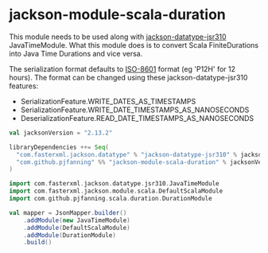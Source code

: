 # jackson-module-scala-duration

This module needs to be used along with [jackson-datatype-jsr310](https://github.com/FasterXML/jackson-modules-java8/tree/2.14/datetime)
JavaTimeModule. What this module does is to convert Scala FiniteDurations into Java Time Durations and vice versa.

The serialization format defaults to [ISO-8601](https://en.wikipedia.org/wiki/ISO_8601) format (eg 'P12H' for 12 hours).
The format can be changed using these jackson-datatype-jsr310 features:
* SerializationFeature.WRITE_DATES_AS_TIMESTAMPS
* SerializationFeature.WRITE_DATE_TIMESTAMPS_AS_NANOSECONDS
* DeserializationFeature.READ_DATE_TIMESTAMPS_AS_NANOSECONDS

```scala
val jacksonVersion = "2.13.2"

libraryDependencies ++= Seq(
  "com.fasterxml.jackson.datatype" % "jackson-datatype-jsr310" % jacksonVersion,
  "com.github.pjfanning" %% "jackson-module-scala-duration" % jacksonVersion
)
```

```scala
import com.fasterxml.jackson.datatype.jsr310.JavaTimeModule
import com.fasterxml.jackson.module.scala.DefaultScalaModule
import com.github.pjfanning.scala.duration.DurationModule

val mapper = JsonMapper.builder()
    .addModule(new JavaTimeModule)
    .addModule(DefaultScalaModule)
    .addModule(DurationModule)
    .build()
```

